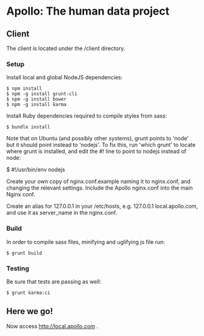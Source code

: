 Apollo: The human data project
==============================

## Client

The client is located under the /client directory.

### Setup

Install local and global NodeJS dependencies:

    $ npm install
    $ npm -g install grunt-cli
    $ npm -g install bower
    $ npm -g install karma

Install Ruby dependencies required to compile styles from sass:

    $ bundle install

Note that on Ubuntu (and possibly other systems), grunt points to 'node' but it should point instead
to 'nodejs'. To fix this, run 'which grunt' to locate where grunt is installed, and edit the #! line
to point to nodejs instead of node:

   $ #!/usr/bin/env nodejs

Create your own copy of nginx.conf.example naming it to nginx.conf, and changing the relevant settings.
Include the Apollo nginx.conf into the main Nginx conf.

Create an alias for 127.0.0.1 in your /etc/hosts, e.g. 127.0.0.1 local.apollo.com, and use it as server_name in the nginx.conf.

### Build

In order to compile sass files, minifying and uglifying js file run:

    $ grunt build

### Testing

Be sure that tests are passing as well:

    $ grunt karma:ci


## Here we go!

Now access http://local.apollo.com .
